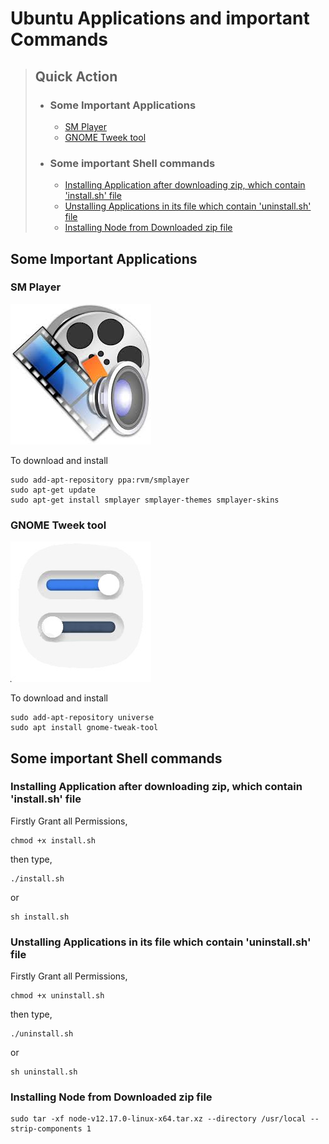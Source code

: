 # Ubuntu Applications and important Commands
> ## Quick Action
>-  ### Some Important Applications
>       - [SM Player](#sm-player)
>       - [GNOME Tweek tool](#gnome-tweek-tool)
>-  ### Some important Shell commands 
>       - [Installing Application after downloading zip, which contain 'install.sh' file](#installing-application-after-downloading-zip,-which-contain-'install.sh'-file)
>       - [Unstalling Applications in its file which contain 'uninstall.sh' file](#unstalling-applications-in-its-file-which-contain-'uninstall.sh'-file)
>       - [Installing Node from Downloaded zip file](#installing-node-from-downloaded-zip-file)

 


## Some Important Applications

### SM Player
![image of smplayer](./img/smplayer.jpeg)

To download and install
```
sudo add-apt-repository ppa:rvm/smplayer 
sudo apt-get update 
sudo apt-get install smplayer smplayer-themes smplayer-skins
```

 ### GNOME Tweek tool
![image of gnome_tweek](./img/gnome_tweak.jpeg)

To download and install
```
sudo add-apt-repository universe
sudo apt install gnome-tweak-tool
```

## Some important Shell commands  

 ### Installing Application after downloading zip, which contain 'install.sh' file 

Firstly Grant all Permissions,

```
chmod +x install.sh
```
then type,
```
./install.sh
```
or
```
sh install.sh	
```	
 ### Unstalling Applications in its file which contain 'uninstall.sh' file 

Firstly Grant all Permissions,

```
chmod +x uninstall.sh
```
then type,
```
./uninstall.sh
```
or
```
sh uninstall.sh	
```	
 ### Installing Node from Downloaded zip file
```
sudo tar -xf node-v12.17.0-linux-x64.tar.xz --directory /usr/local --strip-components 1
```

